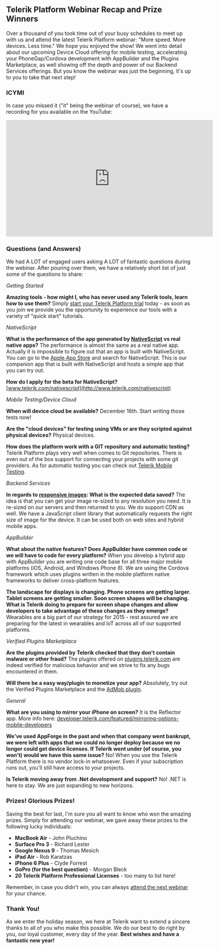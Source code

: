 ## Telerik Platform Webinar Recap and Prize Winners

Over a thousand of you took time out of your busy schedules to meet up with us and attend the latest Telerik Platform webinar: "More speed. More devices. Less time." We hope you enjoyed the show! We went into detail about our upcoming Device Cloud offering for mobile testing, accelerating your PhoneGap/Cordova development with AppBuilder and the Plugins Marketplace, as well showing off the depth and power of our Backend Services offerings. But you know the webinar was just the beginning, it's up to you to take that next step!

### ICYMI

In case you missed it ("it" being the webinar of course), we have a recording for you available on the YouTube:

<iframe width="560" height="315" src="http://www.youtube.com/embed/97cOp5i6-Tc" frameborder="0" allowfullscreen="true"></iframe>

### Questions (and Answers)

We had A LOT of engaged users asking A LOT of fantastic questions during the webinar. After pouring over them, we have a relatively short list of just some of the questions to share:

*Getting Started*

**Amazing tools - how might I, who has never used any Telerik tools, learn how to use them?** Simply [start your Telerik Platform trial](https://platform.telerik.com/) today - as soon as you join we provide you the opportunity to experience our tools with a variety of "quick start" tutorials.

*NativeScript*

**What is the performance of the app generated by [NativeScript](http://www.telerik.com/nativescript) vs real native apps?** The performance is almost the same as a real native app. Actually it is impossible to figure out that an app is built with NativeScript. You can go to the [Apple App Store](https://itunes.apple.com/us/app/nativescript/id882561588?mt=8) and search for NativeScript. This is our companion app that is built with NativeScript and hosts a simple app that you can try out.

**How do I apply for the beta for NativeScript?** [www.telerik.com/nativescript](http://www.telerik.com/nativescript)

*Mobile Testing/Device Cloud*

**When will device cloud be available?** December 16th. Start writing those tests now!

**Are the "cloud devices" for testing using VMs or are they scripted against physical devices?** Physical devices.

**How does the platform work with a GIT repository and automatic testing?**	Telerik Platform plays very well when comes to Git repositories. There is even out of the box support for connecting your projects with some git providers. As for automatic testing you can check out [Telerik Mobile Testing](http://www.telerik.com/mobile-testing).

*Backend Services*

**In regards to [responsive images](http://developer.telerik.com/featured/responsive-images-theres-service/): What is the expected data saved?** The idea is that you can get your image re-sized to any resolution you need. It is re-sized on our servers and then returned to you. We do support CDN as well. We have a JavaScript client library that automatically requests the right size of image for the device. It can be used both on web sites and hybrid mobile apps.

*AppBuilder*

**What about the native features? Does AppBuilder have common code or we will have to code for every platform?** When you develop a hybrid app with AppBuilder you are writing one code base for all three major mobile platforms (iOS, Android, and Windows Phone 8). We are using the Cordova framework which uses plugins written in the mobile platform native frameworks to deliver cross-platform features.

**The landscape for displays is changing. Phone screens are getting larger. Tablet screens are getting smaller. Soon screen shapes will be changing. What is Telerik doing to prepare for screen shape changes and allow developers to take advantage of these changes as they emerge?** Wearables are a big part of our strategy for 2015 - rest assured we are preparing for the latest in wearables and IoT across all of our supported platforms.

*Verified Plugins Marketplace*

**Are the plugins provided by Telerik checked that they don't contain malware or other fraud?** The plugins offered on [plugins.telerik.com](http://plugins.telerik.com/) are indeed verified for malicious behavior and we strive to fix any bugs encountered in them.

**Will there be a easy way/plugin to monetize your app?** Absolutely, try out the Verified Plugins Marketplace and the [AdMob plugin](http://plugins.telerik.com/plugin/admob).

*General*

**What are you using to mirror your iPhone on screen?**	It is the Reflector app. More info here: [developer.telerik.com/featured/mirroring-options-mobile-developers](http://developer.telerik.com/featured/mirroring-options-mobile-developers/)

**We've used AppForge in the past and when that company went bankrupt, we were left with apps that we could no longer deploy because we no longer could get device licenses. If Telerik went under (of course, you won't) would we have this same issue?** No! When you use the Telerik Platform there is no vendor lock-in whatsoever. Even if your subscription runs out, you'll still have access to your projects.

**Is Telerik moving away from .Net development and support?** No! .NET is here to stay. We are just expanding to new horizons.

### Prizes! Glorious Prizes!

Saving the best for last, I'm sure you all want to know who won the amazing prizes. Simply for attending our webinar, we gave away these prizes to the following lucky individuals:

- **MacBook Air** - John Pluchino
- **Surface Pro 3** - Richard Lester
- **Google Nexus 9** - Thomas Mesich
- **iPad Air** - Rob Karatzas
- **iPhone 6 Plus** - Clyde Forrest
- **GoPro (for the best question)** - Morgan Bleck
- **20 Telerik Platform Professional Licenses** - too many to list here!

Remember, in case you didn't win, you can always [attend the next webinar](http://www.telerik.com/webinars) for your chance.

### Thank You!

As we enter the holiday season, we here at Telerik want to extend a sincere thanks to all of you who make this possible. We do our best to do right by you, our loyal customer, every day of the year. **Best wishes and have a fantastic new year!**